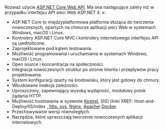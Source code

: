 Rozważ użycie [ASP.NET Core Web API](/aspnet/core/web-api). Ma ona następujące zalety niż w przypadku interfejsu API sieci Web ASP.NET 4. x:

* ASP.NET Core to międzyplatformowa platforma służąca do tworzenia nowoczesnych, opartych na chmurze aplikacji sieci Web w systemach Windows, macOS i Linux.
* Kontrolery ASP.NET Core MVC i kontrolery internetowego interfejsu API są ujednolicone.
* Zaprojektowane pod kątem testowania.
* Możliwość programowania i uruchamiania w systemach Windows, macOS i Linux.
* Open source i koncentracja na społeczności.
* Integracja nowoczesnych struktur po stronie klienta i przepływów pracy projektowania.
* System konfiguracji oparty na środowisku, który jest gotowy do chmury.
* Wbudowane iniekcja zależności.
* Uproszczony, zapewniający wysoką wydajność, modułowy potok żądania HTTP.
* Możliwość hostowania w systemie [Kestrel](/aspnet/core/fundamentals/servers/kestrel), [IIS] (linki XREF: Host-and-Deploy/IIS/index [, http. sys](xref:fundamentals/servers/httpsys), [Nginx](xref:host-and-deploy/linux-nginx), [Apache](xref:host-and-deploy/linux-apache)i [Docker](xref:host-and-deploy/docker/index).
* Przechowywanie wersji równoległych.
* Narzędzia, które upraszczają tworzenie nowoczesnych aplikacji internetowych.
